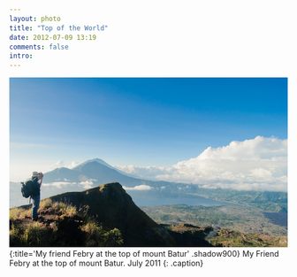 ```yaml
---
layout: photo
title: "Top of the World"
date: 2012-07-09 13:19
comments: false
intro: 
---
```

![image](/images/DSC_6589.jpg)
{:title='My friend Febry at the top of mount Batur' .shadow900}
My Friend Febry at the top of mount Batur. July 2011
{: .caption}

